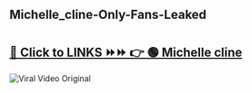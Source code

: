 
 ## Michelle_cline-Only-Fans-Leaked

# <h2><a href="https://clipsfans.com/Michelle_cline&ref=git">🔗 Click to LINKS ⏩⏩ 👉 🟢 Michelle cline </a></h2>

<a href="https://clipsfans.com/Michelle_cline&ref=git" rel="nofollow" data-target="animated-image.originalLink"><img src="https://i.ibb.co.com/xMMVF88/686577567.gif" alt="Viral Video Original" style="max-width: 100%; display: inline-block;" data-target="animated-image.originalImage"></a>
